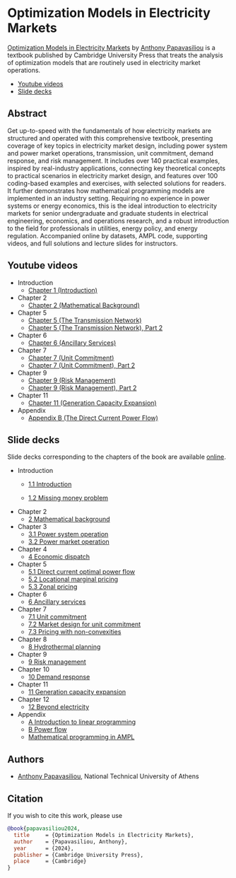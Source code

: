 # Optimization Models in Electricity Markets

[Optimization Models in Electricity Markets](https://www.cambridge.org/highereducation/books/optimization-models-in-electricity-markets/0D2D36891FB5EB6AAC3A4EFC78A8F1D3?utm_campaign=shareaholic&utm_medium=copy_link&utm_source=bookmark) by [Anthony Papavasiliou](https://www.linkedin.com/in/anthony-papavasiliou-4bab9213/) is a textbook published by Cambridge University Press that treats the analysis of optimization models that are routinely used in electricity market operations. 

- [Youtube videos](#youtube-videos)
- [Slide decks](#slide-decks)

## Abstract

Get up-to-speed with the fundamentals of how electricity markets are structured and operated with this comprehensive textbook, presenting coverage of key topics in electricity market design, including power system and power market operations, transmission, unit commitment, demand response, and risk management. It includes over 140 practical examples, inspired by real-industry applications, connecting key theoretical concepts to practical scenarios in electricity market design, and features over 100 coding-based examples and exercises, with selected solutions for readers. It further demonstrates how mathematical programming models are implemented in an industry setting. Requiring no experience in power systems or energy economics, this is the ideal introduction to electricity markets for senior undergraduate and graduate students in electrical engineering, economics, and operations research, and a robust introduction to the field for professionals in utilities, energy policy, and energy regulation. Accompanied online by datasets, AMPL code, supporting videos, and full solutions and lecture slides for instructors.

## Youtube videos

- Introduction
    - [Chapter 1 (Introduction)](https://www.youtube.com/watch?v=Elk--NgW2ac)
- Chapter 2
    - [Chapter 2 (Mathematical Background)](https://www.youtube.com/watch?v=oCeoCGVWpsc)
- Chapter 5
    - [Chapter 5 (The Transmission Network)](https://www.youtube.com/watch?v=eGUB3pd51Kg)
    - [Chapter 5 (The Transmission Network), Part 2](https://www.youtube.com/watch?v=o0pTwH15d20)
- Chapter 6
    - [Chapter 6 (Ancillary Services)](https://www.youtube.com/watch?v=pYCICYNmwhA)
- Chapter 7
    - [Chapter 7 (Unit Commitment)](https://www.youtube.com/watch?v=Fgmnx_FoUMo)
    - [Chapter 7 (Unit Commitment), Part 2](https://www.youtube.com/watch?v=hGrv134ZJnk)
- Chapter 9
    - [Chapter 9 (Risk Management)](https://www.youtube.com/watch?v=Jv71MNQKzF4)
    - [Chapter 9 (Risk Management), Part 2](https://www.youtube.com/watch?v=4e7Af8ogXcg)
- Chapter 11
    - [Chapter 11 (Generation Capacity Expansion)](https://www.youtube.com/watch?v=QyalS8B0jys)
- Appendix
    - [Appendix B (The Direct Current Power Flow)](https://www.youtube.com/watch?v=sJ17WNjvuwY)

## Slide decks

Slide decks corresponding to the chapters of the book are available [online](https://ap-rg.eu/courses/optimization-models-in-electricity-markets-book/).

- Introduction
    - [1.1 Introduction](./electricity-markets/Ch-1.1-Introduction.pdf "1.1 Introduction")   

    - [1.2 Missing money problem](./electricity-markets/Ch-1.2-Missing-money-problem.pdf "1.2 Missing money problem")
- Chapter 2
    - [2 Mathematical background](./electricity-markets/Ch-2-Mathematical-background.pdf "2 Mathematical background")
- Chapter 3
    - [3.1 Power system operation](./electricity-markets/Ch-3.1-Power-system-operation.pdf "3.1 Power system operation")
    - [3.2 Power market operation](./electricity-markets/Ch-3.2-Power-market-operation-1.pdf "3.2 Power market operation")
- Chapter 4
    - [4 Economic dispatch](./electricity-markets/Ch-4-Economic-dispatch.pdf "4 Economic dispatch")
- Chapter 5 
    - [5.1 Direct current optimal power flow](./electricity-markets/Ch-5.1-Direct-current-optimal-power-flow.pdf "5.1 Direct current optimal power flow")     
    - [5.2 Locational marginal pricing](./electricity-markets/Ch-5.2-Locational-marginal-pricing.pdf "5.2 Locational marginal pricing")
    - [5.3 Zonal pricing](./electricity-markets/Ch-5.3-Zonal-pricing.pdf "5.3 Zonal pricing")
- Chapter 6
    - [6 Ancillary services](./electricity-markets/Ch-6-Ancillary-services.pdf "6 Ancillary services")
- Chapter 7
    - [7.1 Unit commitment](./electricity-markets/Ch-7.1-Unit-commitment.pdf "7.1 Unit commitment")  
    - [7.2 Market design for unit commitment](./electricity-markets/Ch-7.2-Market-design-for-unit-commitment.pdf "7.2 Market design for unit commitment")
    - [7.3 Pricing with non-convexities](./electricity-markets/Ch-7.3-Pricing-with-non-convexities.pdf "7.3 Pricing with non-convexities")
- Chapter 8
    -  [8 Hydrothermal planning](./electricity-markets/Ch-8-Hydrothermal-planning.pdf "8 Hydrothermal planning")
- Chapter 9
    - [9 Risk management](./electricity-markets/Ch-9-Risk-management.pdf "9 Risk management")
- Chapter 10
    - [10 Demand response](./electricity-markets/Ch-10-Demand-response.pdf "10 Demand response")
- Chapter 11
    - [11 Generation capacity expansion](./electricity-markets/Ch-11-Generation-capacity-expansion.pdf "11 Generation capacity expansion")
- Chapter 12
    - [12 Beyond electricity](./electricity-markets/Ch-12-Beyond-electricity.pdf "12 Beyond electricity")
- Appendix
    - [A Introduction to linear programming](./electricity-markets/App-Α-Introduction-to-linear-programming.pdf "A Introduction to linear programming")
    - [B Power flow](./electricity-markets/App-Β-Power-flow.pdf "B Power flow")
    - [Mathematical programming in AMPL](./electricity-markets/Mathematical-programming-in-AMPL.pdf "Mathematical programming in AMPL")

## Authors

-  [Anthony Papavasiliou](https://www.linkedin.com/in/anthony-papavasiliou-4bab9213/), National Technical University of Athens

## Citation

If you wish to cite this work, please use

```bibtex
@book{papavasiliou2024,
  title     = {Optimization Models in Electricity Markets},
  author    = {Papavasiliou, Anthony},
  year      = {2024},
  publisher = {Cambridge University Press},
  place     = {Cambridge}
}
```

 